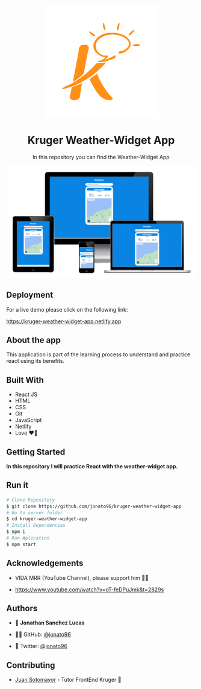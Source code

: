<div align="center">
    <img src='src/assets/kruger.png'>
</div>
<h1 align="center">
    Kruger Weather-Widget App
</h1>


<p align="center">
    In this repository you can find the Weather-Widget App
</p>


<div align="center">
    <img src='src/assets/mockup.png'>
</div>

## Deployment

For a live demo please click on the following link:

https://kruger-weather-widget-app.netlify.app

## About the app

This application is part of the learning process to understand and practice react using its benefits.

## Built With

- React JS 
- HTML
- CSS
- Git
- JavaScript
- Netlify
- Love ❤️‍🔥

## Getting Started

**In this repository I will practice React with the weather-widget app.**

## Run it

```bash
# Clone Repository
$ git clone https://github.com/jonato96/kruger-weather-widget-app
# Go to server folder
$ cd kruger-weather-widget-app
# Install Dependencies
$ npm i
# Run Aplication
$ npm start
```

## Acknowledgements
- VIDA MRR (YouTube Channel), please support him 🧑‍💻

- https://www.youtube.com/watch?v=oT-feDPuJmk&t=2829s 


## Authors

- 🤖 **Jonathan Sanchez Lucas**

- 🧑‍💻 GitHub: [@jonato96](https://github.com/jonato96)
- 🐤 Twitter: [@jonato96](https://twitter.com/jonato96)

## Contributing

- [Juan Sotomayor](https://github.com/Juanse7793) - Tutor FrontEnd Kruger 🤝